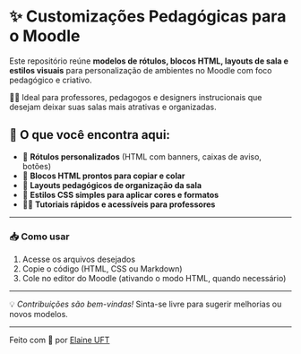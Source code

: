 # ✨ Customizações Pedagógicas para o Moodle

Este repositório reúne **modelos de rótulos, blocos HTML, layouts de sala e estilos visuais** para personalização de ambientes no Moodle com foco pedagógico e criativo.

👩‍🏫 Ideal para professores, pedagogos e designers instrucionais que desejam deixar suas salas mais atrativas e organizadas.

## 📁 O que você encontra aqui:

- 📌 **Rótulos personalizados** (HTML com banners, caixas de aviso, botões)
- 🧱 **Blocos HTML prontos para copiar e colar**
- 🧭 **Layouts pedagógicos de organização da sala**
- 🎨 **Estilos CSS simples para aplicar cores e formatos**
- 🧑‍🏫 **Tutoriais rápidos e acessíveis para professores**

---

### 📥 Como usar
1. Acesse os arquivos desejados
2. Copie o código (HTML, CSS ou Markdown)
3. Cole no editor do Moodle (ativando o modo HTML, quando necessário)

---

💡 *Contribuições são bem-vindas!*
Sinta-se livre para sugerir melhorias ou novos modelos.

---

Feito com 💙 por [Elaine UFT](https://github.com/ElaineUFT)
